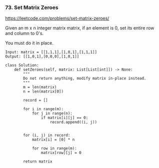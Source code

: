 ### 73. Set Matrix Zeroes

https://leetcode.com/problems/set-matrix-zeroes/

Given an m x n integer matrix matrix, if an element is 0, set its entire row and column to 0's.

You must do it in place.

```
Input: matrix = [[1,1,1],[1,0,1],[1,1,1]]
Output: [[1,0,1],[0,0,0],[1,0,1]]
```

```
class Solution:
    def setZeroes(self, matrix: List[List[int]]) -> None:
        """
        Do not return anything, modify matrix in-place instead.
        """
        m = len(matrix)
        n = len(matrix[0])
        
        record = []
        
        for i in range(m):
            for j in range(n):
                if matrix[i][j] == 0:
                    record.append((i, j))
        
                    
        for (i, j) in record:
            matrix[i] = [0] * n
            
            for row in range(m):
                matrix[row][j] = 0 
                
        return matrix 
```
